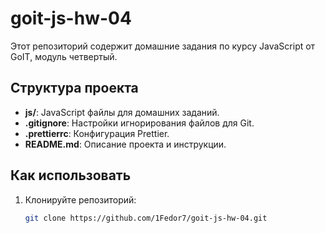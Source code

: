 # goit-js-hw-04

Этот репозиторий содержит домашние задания по курсу JavaScript от GoIT, модуль четвертый.

## Структура проекта

- **js/**: JavaScript файлы для домашних заданий.
- **.gitignore**: Настройки игнорирования файлов для Git.
- **.prettierrc**: Конфигурация Prettier.
- **README.md**: Описание проекта и инструкции.

## Как использовать

1. Клонируйте репозиторий:
   ```sh
   git clone https://github.com/1Fedor7/goit-js-hw-04.git